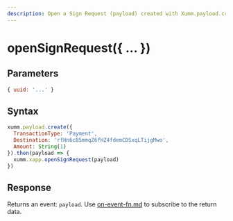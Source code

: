 ```yaml
---
description: Open a Sign Request (payload) created with Xumm.payload.create
---
```


# openSignRequest({ ... })

## Parameters

```javascript
{ uuid: '...' }
```

## Syntax

```javascript
xumm.payload.create({
  TransactionType: 'Payment',
  Destination: 'rfHn6cB5mmqZ6fHZ4fdemCDSxqLTijgMwo',
  Amount: String(1)
}).then(payload => {
  xumm.xapp.openSignRequest(payload)
})
```

## Response

Returns an event: `payload`. Use [on-event-fn.md](on-event-fn.md "mention") to subscribe to the return data.
